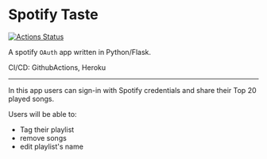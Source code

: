 # Spotify Taste  

[![Actions Status](https://github.com/behnambm/spotify/workflows/Spotify%20Taste/badge.svg
)](https://github.com/behnambm/spotify/actions)

A spotify `OAuth` app written in Python/Flask.

CI/CD: GithubActions, Heroku

 ---
In this app users can sign-in with Spotify credentials and share their
Top 20 played songs. 

Users will be able to:
 - Tag their playlist
 - remove songs 
 - edit playlist's name
 

